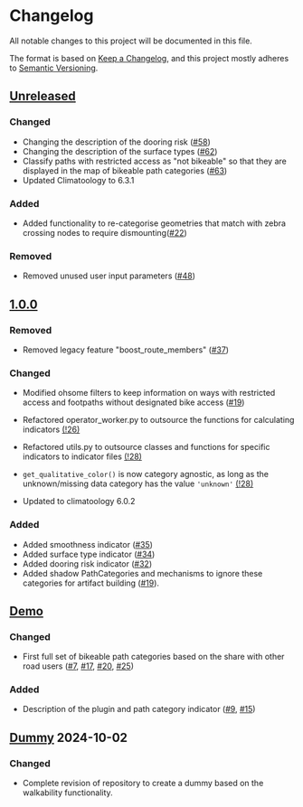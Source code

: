 # Changelog

All notable changes to this project will be documented in this file.

The format is based on [Keep a Changelog](https://keepachangelog.com/en/1.0.0/),
and this project mostly adheres to [Semantic Versioning](https://semver.org/spec/v2.0.0.html).

## [Unreleased](https://gitlab.heigit.org/climate-action/plugins/bikeability/-/compare/1.0.0...main)

### Changed
- Changing the description of the dooring risk ([#58](https://gitlab.heigit.org/climate-action/plugins/bikeability/-/issues/58))
- Changing the description of the surface types ([#62](https://gitlab.heigit.org/climate-action/plugins/bikeability/-/issues/62))
- Classify paths with restricted access as "not bikeable" so that they are displayed in the map of bikeable path categories ([#63](https://gitlab.heigit.org/climate-action/plugins/bikeability/-/issues/63))
- Updated Climatoology to 6.3.1

### Added
- Added functionality to re-categorise geometries that match with zebra crossing nodes to require
  dismounting([#22](https://gitlab.heigit.org/climate-action/plugins/bikeability/-/issues/22))

### Removed
- Removed unused user input parameters ([#48](https://gitlab.heigit.org/climate-action/plugins/bikeability/-/issues/48))

## [1.0.0](https://gitlab.heigit.org/climate-action/plugins/bikeability/-/releases/1.0.0)

### Removed

- Removed legacy feature "boost_route_members" ([#37](https://gitlab.heigit.org/climate-action/plugins/bikeability/-/issues/37))

### Changed

- Modified ohsome filters to keep information on ways with restricted access and footpaths without designated bike access ([#19](https://gitlab.heigit.org/climate-action/plugins/bikeability/-/issues/19))


- Refactored operator_worker.py to outsource the functions for calculating indicators [(!26)](https://gitlab.heigit.org/climate-action/plugins/bikeability/-/merge_requests/26)
- Refactored utils.py to outsource classes and functions for specific indicators to indicator files [(!28)](https://gitlab.heigit.org/climate-action/plugins/bikeability/-/merge_requests/28)
- `get_qualitative_color()` is now category agnostic, as long as the unknown/missing data category has the value `'unknown'` [(!28)](https://gitlab.heigit.org/climate-action/plugins/bikeability/-/merge_requests/28)
- Updated to climatoology 6.0.2

### Added

- Added smoothness indicator ([#35](https://gitlab.heigit.org/climate-action/plugins/bikeability/-/issues/35))
- Added surface type indicator ([#34](https://gitlab.heigit.org/climate-action/plugins/bikeability/-/issues/34))
- Added dooring risk indicator ([#32](https://gitlab.heigit.org/climate-action/plugins/bikeability/-/issues/32))
- Added shadow PathCategories and mechanisms to ignore these categories for artifact building ([#19](https://gitlab.heigit.org/climate-action/plugins/bikeability/-/issues/19)).

## [Demo](https://gitlab.heigit.org/climate-action/plugins/bikeability/-/compare/main...demo?from_project_id=914&straight=true)

### Changed
- First full set of bikeable path categories based on the share with other road users ([#7](https://gitlab.heigit.org/climate-action/plugins/bikeability/-/issues/7), [#17](https://gitlab.heigit.org/climate-action/plugins/bikeability/-/issues/17), [#20](https://gitlab.heigit.org/climate-action/plugins/bikeability/-/issues/20), [#25](https://gitlab.heigit.org/climate-action/plugins/bikeability/-/issues/25))

### Added
- Description of the plugin and path category indicator ([#9](https://gitlab.heigit.org/climate-action/plugins/bikeability/-/issues/9), [#15](https://gitlab.heigit.org/climate-action/plugins/bikeability/-/issues/15))



## [Dummy](https://gitlab.heigit.org/climate-action/plugins/bikeability/-/tree/e125efcd136567c554ee7bbf6f67c8366aae9a55) 2024-10-02

### Changed

- Complete revision of repository to create a dummy based on the walkability functionality.

